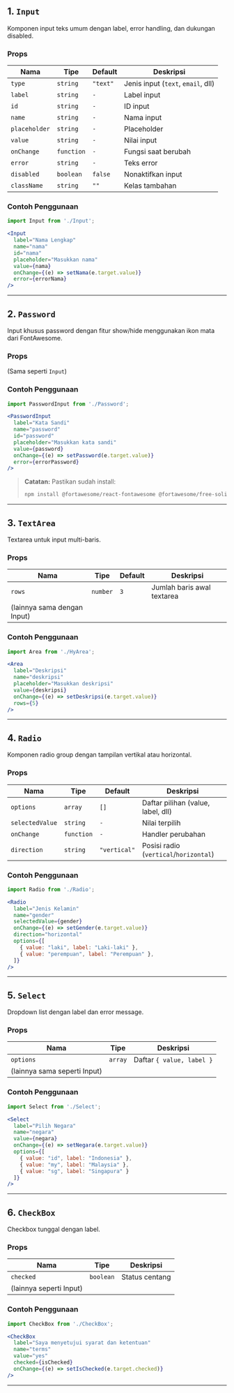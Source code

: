 

## 1. `Input`

Komponen input teks umum dengan label, error handling, dan dukungan disabled.

### Props

| Nama          | Tipe       | Default  | Deskripsi                          |
| ------------- | ---------- | -------- | ---------------------------------- |
| `type`        | `string`   | `"text"` | Jenis input (`text`, `email`, dll) |
| `label`       | `string`   | `-`      | Label input                        |
| `id`          | `string`   | `-`      | ID input                           |
| `name`        | `string`   | `-`      | Nama input                         |
| `placeholder` | `string`   | `-`      | Placeholder                        |
| `value`       | `string`   | `-`      | Nilai input                        |
| `onChange`    | `function` | `-`      | Fungsi saat berubah                |
| `error`       | `string`   | `-`      | Teks error                         |
| `disabled`    | `boolean`  | `false`  | Nonaktifkan input                  |
| `className`   | `string`   | `""`     | Kelas tambahan                     |

### Contoh Penggunaan

```jsx
import Input from './Input';

<Input
  label="Nama Lengkap"
  name="nama"
  id="nama"
  placeholder="Masukkan nama"
  value={nama}
  onChange={(e) => setNama(e.target.value)}
  error={errorNama}
/>
```

---

## 2. `Password`

Input khusus password dengan fitur show/hide menggunakan ikon mata dari FontAwesome.

### Props

(Sama seperti `Input`)

### Contoh Penggunaan

```jsx
import PasswordInput from './Password';

<PasswordInput
  label="Kata Sandi"
  name="password"
  id="password"
  placeholder="Masukkan kata sandi"
  value={password}
  onChange={(e) => setPassword(e.target.value)}
  error={errorPassword}
/>
```

> **Catatan:** Pastikan sudah install:
>
> ```bash
> npm install @fortawesome/react-fontawesome @fortawesome/free-solid-svg-icons
> ```

---

## 3. `TextArea`

Textarea untuk input multi-baris.

### Props

| Nama                        | Tipe     | Default | Deskripsi                  |
| --------------------------- | -------- | ------- | -------------------------- |
| `rows`                      | `number` | `3`     | Jumlah baris awal textarea |
| (lainnya sama dengan Input) |          |         |                            |

### Contoh Penggunaan

```jsx
import Area from './HyArea';

<Area
  label="Deskripsi"
  name="deskripsi"
  placeholder="Masukkan deskripsi"
  value={deskripsi}
  onChange={(e) => setDeskripsi(e.target.value)}
  rows={5}
/>
```

---

## 4. `Radio`

Komponen radio group dengan tampilan vertikal atau horizontal.

### Props

| Nama            | Tipe       | Default      | Deskripsi                              |
| --------------- | ---------- | ------------ | -------------------------------------- |
| `options`       | `array`    | `[]`         | Daftar pilihan (value, label, dll)     |
| `selectedValue` | `string`   | `-`          | Nilai terpilih                         |
| `onChange`      | `function` | `-`          | Handler perubahan                      |
| `direction`     | `string`   | `"vertical"` | Posisi radio (`vertical`/`horizontal`) |

### Contoh Penggunaan

```jsx
import Radio from './Radio';

<Radio
  label="Jenis Kelamin"
  name="gender"
  selectedValue={gender}
  onChange={(e) => setGender(e.target.value)}
  direction="horizontal"
  options={[
    { value: "laki", label: "Laki-laki" },
    { value: "perempuan", label: "Perempuan" },
  ]}
/>
```

---

## 5. `Select`

Dropdown list dengan label dan error message.

### Props

| Nama                         | Tipe    | Deskripsi                 |
| ---------------------------- | ------- | ------------------------- |
| `options`                    | `array` | Daftar `{ value, label }` |
| (lainnya sama seperti Input) |         |                           |

### Contoh Penggunaan

```jsx
import Select from './Select';

<Select
  label="Pilih Negara"
  name="negara"
  value={negara}
  onChange={(e) => setNegara(e.target.value)}
  options={[
    { value: "id", label: "Indonesia" },
    { value: "my", label: "Malaysia" },
    { value: "sg", label: "Singapura" }
  ]}
/>
```

---

## 6. `CheckBox`

Checkbox tunggal dengan label.

### Props

| Nama                    | Tipe      | Deskripsi      |
| ----------------------- | --------- | -------------- |
| `checked`               | `boolean` | Status centang |
| (lainnya seperti Input) |           |                |

### Contoh Penggunaan

```jsx
import CheckBox from './CheckBox';

<CheckBox
  label="Saya menyetujui syarat dan ketentuan"
  name="terms"
  value="yes"
  checked={isChecked}
  onChange={(e) => setIsChecked(e.target.checked)}
/>
```

---


